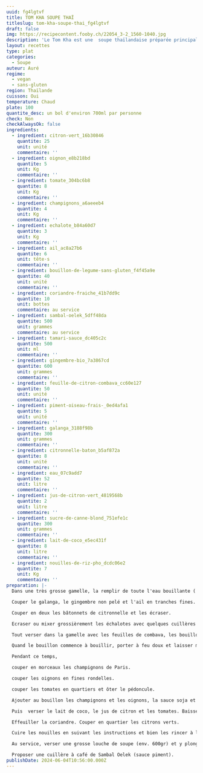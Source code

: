 ```yaml
---
uuid: fg4lgtvf
title: TOM KHA SOUPE THAÏ
titleslug: tom-kha-soupe-thai_fg4lgtvf
draft: false
img: https://recipecontent.fooby.ch/22054_3-2_1560-1040.jpg
description: 'Le Tom Kha est une  soupe thaïlandaise préparée principalement avec du lait de coco et du Galanga, c’est un bouillon au goût citronné mais pas acide. Tom Kha (en thaï : ต้มข่า) veut dire soupe de galanga , Tom = Bouillon et Kha = Galanga.'
layout: recettes
type: plat
categories:
  - Soupe
auteur: Auré
regime:
  - vegan
  - sans-gluten
region: Thaïlande
cuisson: Oui
temperature: Chaud
plate: 100
quantite_desc: un bol d'environ 700ml par personne
check: Non
checkAlwaysOk: false
ingredients:
  - ingredient: citron-vert_16b30846
    quantite: 25
    unit: unité
    commentaire: ''
  - ingredient: oignon_e8b218bd
    quantite: 5
    unit: Kg
    commentaire: ''
  - ingredient: tomate_304bc6b8
    quantite: 8
    unit: Kg
    commentaire: ''
  - ingredient: champignons_a6aeeeb4
    quantite: 4
    unit: Kg
    commentaire: ''
  - ingredient: echalote_b84a60d7
    quantite: 3
    unit: Kg
    commentaire: ''
  - ingredient: ail_ac8a27b6
    quantite: 6
    unit: tête·s
    commentaire: ''
  - ingredient: bouillon-de-legume-sans-gluten_f4f45a9e
    quantite: 40
    unit: unité
    commentaire: ''
  - ingredient: coriandre-fraiche_41b7dd9c
    quantite: 10
    unit: bottes
    commentaire: au service
  - ingredient: sambal-oelek_5dff48da
    quantite: 500
    unit: grammes
    commentaire: au service
  - ingredient: tamari-sauce_dc405c2c
    quantite: 500
    unit: ml
    commentaire: ''
  - ingredient: gingembre-bio_7a3867cd
    quantite: 600
    unit: grammes
    commentaire: ''
  - ingredient: feuille-de-citron-combava_cc60e127
    quantite: 50
    unit: unité
    commentaire: ''
  - ingredient: piment-oiseau-frais-_0ed4afa1
    quantite: 5
    unit: unité
    commentaire: ''
  - ingredient: galanga_3188f98b
    quantite: 300
    unit: grammes
    commentaire: ''
  - ingredient: citronnelle-baton_b5af872a
    quantite: 8
    unit: unité
    commentaire: ''
  - ingredient: eau_07c9add7
    quantite: 52
    unit: litre
    commentaire: ''
  - ingredient: jus-de-citron-vert_4819568b
    quantite: 2
    unit: litre
    commentaire: ''
  - ingredient: sucre-de-canne-blond_751efe1c
    quantite: 300
    unit: grammes
    commentaire: ''
  - ingredient: lait-de-coco_e5ec431f
    quantite: 8
    unit: litre
    commentaire: ''
  - ingredient: nouilles-de-riz-pho_dcdc06e2
    quantite: 7
    unit: Kg
    commentaire: ''
preparation: |-
  Dans une très grosse gamelle, la remplir de toute l'eau bouillante ( à la bouilloire c'est moins long et ça économise le gaz).

  Couper le galanga, le gingembre non pelé et l'ail en tranches fines.

  Couper en deux les bâtonnets de citronnelle et les écraser.

  Ecraser ou mixer grossièrement les échalotes avec quelques cuillères de sel.

  Tout verser dans la gamelle avec les feuilles de combava, les bouillons de légumes sans gluten et les piments entiers pas coupés.

  Quand le bouillon commence à bouillir, porter à feu doux et laisser mijoter 45min en remuant de temps en temps.

  Pendant ce temps, 

  couper en morceaux les champignons de Paris.

  couper les oignons en fines rondelles.

  couper les tomates en quartiers et ôter le pédoncule.

  Ajouter au bouillon les champignons et les oignons, la sauce soja et le sucre. Laisser mijoter 15/20min. Goûter.

  Puis  verser le lait de coco, le jus de citron et les tomates. Baisser le feu très très doux. A partir de là cela ne doit plus bouillir car le lait de coco pourrait cailler. Cuire 30min. Goûter et ajuster l'assaisonnement (sel?)

  Effeuiller la coriandre. Couper en quartier les citrons verts.

  Cuire les nouilles en suivant les instructions et bien les rincer à l'eau froide un fois cuites. Les laisser dans l'eau pour le service, cela évitera qu'elles se collent entre elles.

  Au service, verser une grosse louche de soupe (env. 600gr) et y plonger les nouilles (env. 150gr). Décorer d'une bonne cuillère de coriandre et d'un quartier de citron.

  Proposer une cuillère à café de Sambal Oelek (sauce piment).
publishDate: 2024-06-04T10:56:00.000Z
---
```

